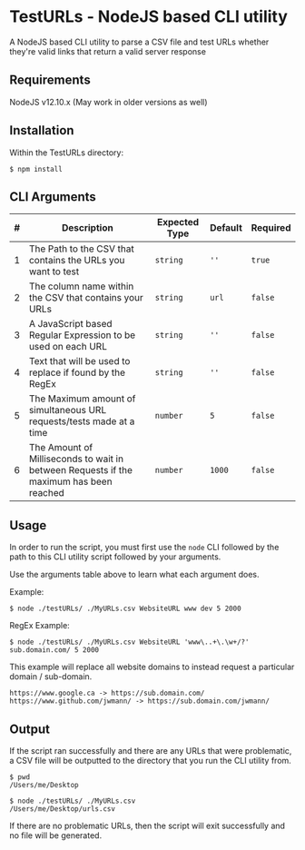 # TestURLs - NodeJS based CLI utility

A NodeJS based CLI utility to parse a CSV file and test URLs whether they're valid links that return a valid server response

## Requirements

NodeJS v12.10.x (May work in older versions as well)

## Installation

Within the TestURLs directory:

```
$ npm install
```

## CLI Arguments

|   # | Description                                                                            | Expected Type | Default | Required |
| --: | -------------------------------------------------------------------------------------- | ------------- | ------- | -------- |
|   1 | The Path to the CSV that contains the URLs you want to test                            | `string`      | `''`    | `true`   |
|   2 | The column name within the CSV that contains your URLs                                 | `string`      | `url`   | `false`  |
|   3 | A JavaScript based Regular Expression to be used on each URL                           | `string`      | `''`    | `false`  |
|   4 | Text that will be used to replace if found by the RegEx                                | `string`      | `''`    | `false`  |
|   5 | The Maximum amount of simultaneous URL requests/tests made at a time                   | `number`      | `5`     | `false`  |
|   6 | The Amount of Milliseconds to wait in between Requests if the maximum has been reached | `number`      | `1000`  | `false`  |

## Usage

In order to run the script, you must first use the `node` CLI followed by the path to this CLI utility script followed by your arguments.

Use the arguments table above to learn what each argument does.

Example:

```
$ node ./testURLs/ ./MyURLs.csv WebsiteURL www dev 5 2000
```

RegEx Example:

```
$ node ./testURLs/ ./MyURLs.csv WebsiteURL 'www\..+\.\w+/?' sub.domain.com/ 5 2000
```

This example will replace all website domains to instead request a particular domain / sub-domain.

```
https://www.google.ca -> https://sub.domain.com/
https://www.github.com/jwmann/ -> https://sub.domain.com/jwmann/
```

## Output

If the script ran successfully and there are any URLs that were problematic, a CSV file will be outputted to the directory that you run the CLI utility from.

```
$ pwd
/Users/me/Desktop

$ node ./testURLs/ ./MyURLs.csv
/Users/me/Desktop/urls.csv
```

If there are no problematic URLs, then the script will exit successfully and no file will be generated.
